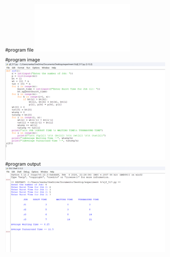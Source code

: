 #program file
![program file](sjf_517.py)

#program image
![program image](sjf_program.png.png)
#program output
![program output](sjf_output.png.png)




